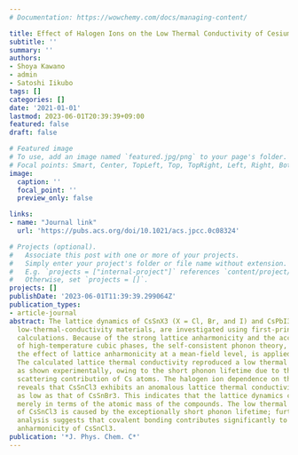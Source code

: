 ```yaml
---
# Documentation: https://wowchemy.com/docs/managing-content/

title: Effect of Halogen Ions on the Low Thermal Conductivity of Cesium Halide Perovskite
subtitle: ''
summary: ''
authors:
- Shoya Kawano
- admin
- Satoshi Iikubo
tags: []
categories: []
date: '2021-01-01'
lastmod: 2023-06-01T20:39:39+09:00
featured: false
draft: false

# Featured image
# To use, add an image named `featured.jpg/png` to your page's folder.
# Focal points: Smart, Center, TopLeft, Top, TopRight, Left, Right, BottomLeft, Bottom, BottomRight.
image:
  caption: ''
  focal_point: ''
  preview_only: false

links:
- name: "Journal link"
  url: 'https://pubs.acs.org/doi/10.1021/acs.jpcc.0c08324'

# Projects (optional).
#   Associate this post with one or more of your projects.
#   Simply enter your project's folder or file name without extension.
#   E.g. `projects = ["internal-project"]` references `content/project/deep-learning/index.md`.
#   Otherwise, set `projects = []`.
projects: []
publishDate: '2023-06-01T11:39:39.299064Z'
publication_types:
- article-journal
abstract: The lattice dynamics of CsSnX3 (X = Cl, Br, and I) and CsPbI3, which are
  low-thermal-conductivity materials, are investigated using first-principles phonon
  calculations. Because of the strong lattice anharmonicity and the accompanying instability
  of high-temperature cubic phases, the self-consistent phonon theory, which can incorporate
  the effect of lattice anharmonicity at a mean-field level, is applied in this study.
  The calculated lattice thermal conductivity reproduced a low thermal conductivity,
  as shown experimentally, owing to the short phonon lifetime due to the incoherent
  scattering contribution of Cs atoms. The halogen ion dependence on thermal conductivity
  reveals that CsSnCl3 exhibits an anomalous lattice thermal conductivity that is
  as low as that of CsSnBr3. This indicates that the lattice dynamics cannot be explained
  merely in terms of the atomic mass of the compounds. The low thermal conductivity
  of CsSnCl3 is caused by the exceptionally short phonon lifetime; further, a bonding
  analysis suggests that covalent bonding contributes significantly to the unusual
  anharmonicity of CsSnCl3.
publication: '*J. Phys. Chem. C*'
---
```

